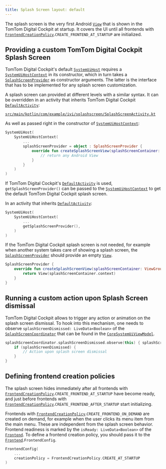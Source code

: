 ```yaml
---
title: Splash Screen layout: default
---
```


The splash screen is the very first Android
[`View`](https://developer.android.com/reference/android/view/View) that is shown in the TomTom
Digital Cockpit at startup. It covers the UI until all frontends with
[`FrontendCreationPolicy`](TTIVI_PLATFORM_API).`CREATE_FRONTEND_AT_STARTUP` are initialized.

## Providing a custom TomTom Digital Cockpit Splash Screen

TomTom Digital Cockpit's default [`SystemUiHost`](TTIVI_PLATFORM_API) requires a
[`SystemUiHostContext`](TTIVI_PLATFORM_API) in its constructor, which in turn takes a
[`SplashScreenProvider`](TTIVI_PLATFORM_API) as constructor arguments. The latter is the interface
that has to be implemented for any splash screen customization.

A splash screen can provided at different levels with a similar syntax. It can be overridden in an
activity that inherits TomTom Digital Cockpit [`DefaultActivity`](TTIVI_PLATFORM_API):

[`src/main/kotlin/com/example/ivi/splashscreen/SplashScreenActivity.kt`](https://github.com/tomtom-international/tomtom-digital-cockpit-sdk-examples/blob/main/examples/systemui/splashscreen/src/main/kotlin/com/example/ivi/splashscreen/SplashScreenActivity.kt#L24-L34)

As well as passed right in the constructor of [`SystemUiHostContext`](TTIVI_PLATFORM_API):

```kotlin
SystemUiHost(
    SystemUiHostContext(
        ...
        splashScreenProvider = object : SplashScreenProvider {
            override fun createSplashScreenView(splashScreenContainer: ViewGroup): View {
                // return any Android View
            }
        }
    )
)
```

If TomTom Digital Cockpit's [`DefaultActivity`](TTIVI_PLATFORM_API) is used,
`getSplashScreenProvider()` can be passed to the [`SystemUiHostContext`](TTIVI_PLATFORM_API) to get
the default TomTom Digital Cockpit splash screen.

In an activity that inherits [`DefaultActivity`](TTIVI_PLATFORM_API):

```kotlin
SystemUiHost(
    SystemUiHostContext(
        ...
        getSplashScreenProvider(),
    )
)
```

If the TomTom Digital Cockpit splash screen is not needed, for example when another system takes
care of showing a splash screen, the [`SplashScreenProvider`](TTIVI_PLATFORM_API) should provide an
empty [`View`](https://developer.android.com/reference/android/view/View).

```kotlin
SplashScreenProvider {
    override fun createSplashScreenView(splashScreenContainer: ViewGroup): View {
        return View(splashScreenContainer.context)
    }
}
```

## Running a custom action upon Splash Screen dismissal

TomTom Digital Cockpit allows to trigger any action or animation on the splash screen dismissal. To
hook into this mechanism, one needs to observe `splashScreenDismissed: LiveData<Boolean>` of the
[`SplashScreenCoordinator`](TTIVI_PLATFORM_API) that can be found in the
[`CoreSystemUiViewModel`](TTIVI_PLATFORM_API).

```kotlin
splashScreenCoordinator.splashScreenDismissed.observe(this) { splashScreenDismissed ->
    if (splashScreenDismissed) {
        // Action upon splash screen dismissal
    }
}
```

## Defining frontend creation policies

The splash screen hides immediately after all frontends with
[`FrontendCreationPolicy`](TTIVI_PLATFORM_API).`CREATE_FRONTEND_AT_STARTUP` have become ready, and
just before frontends with
[`FrontendCreationPolicy`](TTIVI_PLATFORM_API).`CREATE_FRONTEND_AFTER_STARTUP` start initializing.

Frontends with [`FrontendCreationPolicy`](TTIVI_PLATFORM_API).`CREATE_FRONTEND_ON_DEMAND` are
created on demand, for example when the user clicks its menu item from the main menu. These are
independent from the splash screen behavior. Frontend readiness is marked by the `isReady:
LiveData<Boolean>` of the [`Frontend`](TTIVI_PLATFORM_API). To define a frontend creation policy,
you should pass it to the [`Frontend`](TTIVI_PLATFORM_API).`FrontendConfig`.

```kotlin
FrontendConfig(
    ...
    creationPolicy = FrontendCreationPolicy.CREATE_AT_STARTUP
)
```
